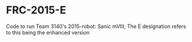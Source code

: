 # FRC-2015-E
Code to run Team 3140's 2015-robot: Sanic mVIII; The E designation refers to this being the enhanced version
